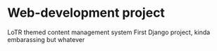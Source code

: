 # Web-development project
LoTR themed content management system
First Django project, kinda embarassing but whatever
